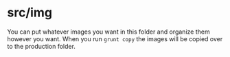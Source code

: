 # src/img

You can put whatever images you want in this folder and organize them however you want. When you run `grunt copy` the images will be copied over to the production folder.
